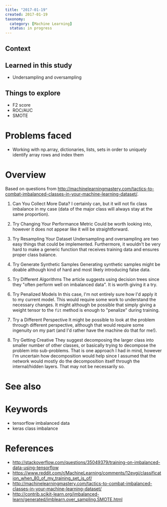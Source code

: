 ```yaml
---
title: "2017-01-19"
created: 2017-01-19
taxonomy:
  category: [Machine Learning]
  status: in progress
---
```


## Context

## Learned in this study
* Undersampling and oversampling

## Things to explore
* F2 score
* ROC/AUC
* SMOTE

# Problems faced
* Working with np.array, dictionaries, lists, sets in order to uniquely identify array rows and index them

# Overview
Based on questions from http://machinelearningmastery.com/tactics-to-combat-imbalanced-classes-in-your-machine-learning-dataset/.

1) Can You Collect More Data?
I certainly can, but it will not fix class imbalance in my case (data of the major class will always stay at the same proportion).

2) Try Changing Your Performance Metric
Could be worth looking into, however it does not appear like it will be straightforward.

3) Try Resampling Your Dataset
Undersampling and oversampling are two easy things that could be implemented. Furthermore, it wouldn't be very hard to make a generic function that receives training data and ensures proper class balance.

4) Try Generate Synthetic Samples
Generating synthetic samples might be doable although kind of hard and most likely introducing false data.

5) Try Different Algorithms
The article suggests using decision trees since they "often perform well on imbalanced data". It is worth giving it a try.

6) Try Penalized Models
In this case, I'm not entirely sure how I'd apply it to my current model. This would require some work to understand the necessary changes. It might although be possible that simply giving a weight tensor to the `fit` method is enough to "penalize" during training.

7) Try a Different Perspective
It might be possible to look at the problem through different perspective, although that would require some ingenuity on my part (and I'd rather have the machine do that for me!).

8) Try Getting Creative
They suggest decomposing the larger class into smaller number of other classes, or basically trying to decompose the problem into sub-problems. That is one approach I had in mind, however I'm uncertain how decomposition would help since I assumed that the network would mostly do the decomposition itself through the internal/hidden layers. That may not be necessarily so.

# See also

# Keywords
* tensorflow imbalanced data
* keras class imbalance

# References
* http://stackoverflow.com/questions/35049379/training-on-imbalanced-data-using-tensorflow
* https://www.reddit.com/r/MachineLearning/comments/12evgi/classification_when_80_of_my_training_set_is_of/
* http://machinelearningmastery.com/tactics-to-combat-imbalanced-classes-in-your-machine-learning-dataset/
* http://contrib.scikit-learn.org/imbalanced-learn/generated/imblearn.over_sampling.SMOTE.html